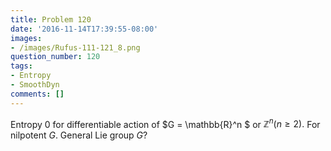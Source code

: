 ```yaml
---
title: Problem 120
date: '2016-11-14T17:39:55-08:00'
images:
- /images/Rufus-111-121_8.png
question_number: 120
tags:
- Entropy
- SmoothDyn
comments: []
---
```

Entropy 0 for differentiable action of $G = \mathbb{R}^n $ or $\mathbb{Z}^n (n
\geq 2).$ For nilpotent $G$. General Lie group $G$?

